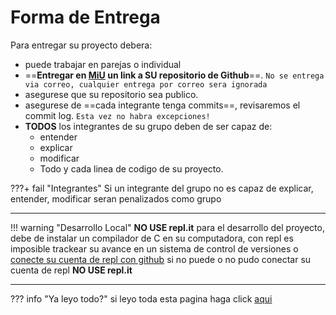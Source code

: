 # Forma de Entrega

Para entregar su proyecto debera:

- puede trabajar en parejas o individual
- ==**Entregar en [MiU](https://miu.ufm.edu/) un link a SU repositorio de Github**==. `No se entrega via correo, cualquier entrega por correo sera ignorada`
- asegurese que su repositorio sea publico.
- asegurese de ==cada integrante tenga commits==, revisaremos el commit log. `Esta vez no habra excepciones!`
- **TODOS** los integrantes de su grupo deben de ser capaz de:
    - entender
    - explicar
    - modificar
    - Todo y cada linea de codigo de su proyecto.


???+ fail "Integrantes"
    Si un integrante del grupo no es capaz de explicar, entender, modificar seran penalizados como grupo


---
!!! warning "Desarrollo Local"
    **NO USE repl.it** para el desarrollo del proyecto, debe de instalar un compilador de C en su computadora, con repl es imposible trackear su avance en un sistema de control de versiones o [conecte su cuenta de repl con github](https://dev.to/twalton83/you-can-now-run-repos-on-repl-it-9dc) si no puede o no pudo conectar su cuenta de repl **NO USE repl.it**



---
??? info "Ya leyo todo?"
    si leyo toda esta pagina haga click [aqui](appendix.md)